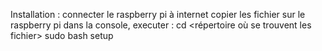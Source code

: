 Installation :
  connecter le raspberry pi à internet
  copier les fichier sur le raspberry pi
  dans la console, executer :
    cd <répertoire où se trouvent les fichier>
    sudo bash setup
